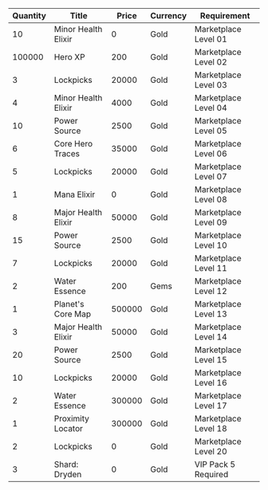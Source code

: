 | Quantity | Title | Price | Currency |  Requirement |
| -------- | ----- | ----- | -------- |  ----------- |
| 10 | Minor Health Elixir | 0 | Gold | Marketplace Level 01 |
| 100000 | Hero XP | 200 | Gold | Marketplace Level 02 |
| 3 | Lockpicks | 20000 | Gold | Marketplace Level 03 |
| 4 | Minor Health Elixir | 4000 | Gold | Marketplace Level 04 |
| 10 | Power Source | 2500 | Gold | Marketplace Level 05 |
| 6 | Core Hero Traces | 35000 | Gold | Marketplace Level 06 |
| 5 | Lockpicks | 20000 | Gold | Marketplace Level 07 |
| 1 | Mana Elixir | 0 | Gold | Marketplace Level 08 |
| 8 | Major Health Elixir | 50000 | Gold | Marketplace Level 09 |
| 15 | Power Source | 2500 | Gold | Marketplace Level 10 |
| 7 | Lockpicks | 20000 | Gold | Marketplace Level 11 |
| 2 | Water Essence | 200 | Gems | Marketplace Level 12 |
| 1 | Planet's Core Map | 500000 | Gold | Marketplace Level 13 |
| 3 | Major Health Elixir | 50000 | Gold | Marketplace Level 14 |
| 20 | Power Source | 2500 | Gold | Marketplace Level 15 |
| 10 | Lockpicks | 20000 | Gold | Marketplace Level 16 |
| 2 | Water Essence | 300000 | Gold | Marketplace Level 17 |
| 1 | Proximity Locator | 300000 | Gold | Marketplace Level 18 |
| 2 | Lockpicks | 0 | Gold | Marketplace Level 20 |
| 3 | Shard: Dryden | 0 | Gold | VIP Pack 5 Required |
